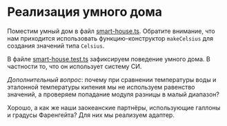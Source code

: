 # Реализация умного дома

Поместим умный дом в файл [smart-house.ts](https://codesandbox.io/s/step-3-demo-03-14-w3vdy?file=/src/smart-house.ts). Обратите внимание, что нам приходится использовать функцию-конструктор `makeCelsius` для создания значений типа `Celsius`.

В файле [smart-house.test.ts](https://codesandbox.io/s/step-3-demo-03-14-w3vdy?file=/src/smart-house.test.ts) зафиксируем поведение умного дома. В частности то, что он использует систему СИ.

_Дополнительный вопрос_: почему при сравнении температуры воды и эталонной температуры кипения мы не используем равенство значений, а проверяем попадание модуля разницы в малый диапазон?

Хорошо, а как же наши заокеанские партнёры, использующие галлоны и градусы Фаренгейта? Для них мы реализуем адаптер.

